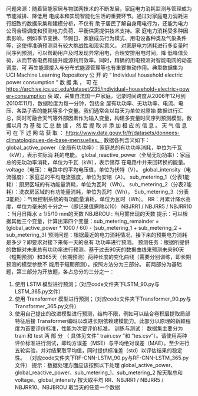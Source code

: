 问题来源：随着智能家居与物联网技术的不断发展，家庭电力消耗监测与管理成为节能减排、降低用 电成本和实现智能化生活的重要环节。通过对家庭电力消耗进行细致的数据采集和建模分析，不仅有 助于居民了解自身用电行为，还能为电力公司合理调度和预测电力负荷、平衡供需提供技术支持。家 庭电力消耗受多种因素影响，例如季节变换、节假日、家庭成员行为模式、用电设备种类及气象条件 等，这使得准确预测具有较大挑战性和现实意义。
对家庭电力消耗进行多变量时间序列预测，可以帮助用户及时发现异常用电，合理安排用电时间，降 低峰值负荷，从而节省电费和提升能源利用效率。同时，精确的用电预测对智能电网的动态调度、可 再生能源接入与分布式能源管理等也有重要推动作用。典型数据集为UCI Machine Learning  Repository 公 开 的 “ Individual household electric power consumption ” 数 据 集 ， 可 在 https://archive.ics.uci.edu/dataset/235/individual+household+electric+power+consumption 获 取，采集自法国一户家庭，记录时间跨度从2006年12月到2010年11月，数据粒度为每一分钟，包括全 屋有功功率、无功功率、电流、电压、各路子表的能耗等多个变量。我们通常会以每天为单位对原始 数据进行汇总，同时可融合天气等外部因素作为输入变量，构建多变量时间序列预测模型。数据以月 为 基 础 汇 总 数 据 ， 然 后 提 取 并 添 加 相 应 的 信 息 。 天 气 信 息 可 在 下 述 网 站 获 取 ： https://www.data.gouv.fr/fr/datasets/donnees-climatologiques-de-base-mensuelles。
数据各列含义如下： global_active_power（全局有功功率）：家庭总的有功功率消耗，单位为千瓦（kW），表示实际消 耗的电能。
global_reactive_power（全局无功功率）：家庭总的无功功率消耗，单位为千瓦（kW），表示储存 在电路中并来回转换的能量。 
voltage（电压）：电路中的平均电压值，单位为伏特（V）。 
global_intensity（电流强度）：家庭总的平均电流强度，单位为安培（A）。 
sub_metering_1（分表1能耗）：厨房区域的有功能量消耗，单位为瓦时（Wh）。 
sub_metering_2（分表2能耗）：洗衣房区域的有功能量消耗，单位为瓦时（Wh）。 
Sub_metering_3（分表3能耗）：气候控制系统的有功能量消耗，单位为瓦时（Wh）。 
RR：月累计降水高度，单位为毫米的十分之一（即记录值需除以10） 
NBJRR1 / NBJRR5 / NBJRR10 ：当月日降水 ≥ 1/5/10 mm的天数 
NBJBROU : 当月雾出现的天数 
提示：可以根据其他三个变量，计算出第四个变量：sub_metering_remainder =  (global_active_power * 1000 / 60) - (sub_metering_1 + sub_metering_2 + sub_metering_3) 
预测问题：根据最近的电力消耗情况，接下来的预期电力消耗是多少？即要求对接下来每一天的总有 功功率进行预测。 
预测任务：根据所提供的数据对未来总有功功率进行预测。基于过去90天的数据曲线来预测未来90天 （短期预测）和365天（长期预测）两种长度的变化曲线（需要分别训练，即长期预测的模型参数不 能用于短期预测）。按照方法分为三部分。 前两部分为基础题，第三部分为开放题，各占总分的三分之一： 
1. 使用 LSTM 模型进行预测；（对应code文件夹下LSTM_90.py与LSTM_365.py文件）
2. 使用 Transformer 模型进行预测；（对应code文件夹下Transformer_90.py与Transformer_365.py文件）
3. 使用自己提出的改进模型进行预测，结构不限，例如可以结合卷积层提取局部特征后接 Transformer编码以改进长期依赖建模能力。此部分以原理的新颖程度为首要评价标准，性能为次要评价标准。
训练与测试： 数据集主要分为 train 和 test 两 部 分 （ 具体见文件“ train.csv ”和 “tes.csv”）。请使用两种评价标准进行测试，即均方误差（MSE）与平均绝对误差（MAE）。至少进行 五轮实验，并对结果取平均值，同时提供标准差（std）以评估结果的稳定性。 （对应code文件夹下RF-CNN-LSTM_90.py与RF-CNN-LSTM_365.py文件）
提示：数据处理方面应该按照以下处理 global_active_power、global_reactive_power、sub_metering_1、sub_metering_2 按天取总和 voltage、global_intensity 按天取平均 RR、NBJRR1 / NBJRR5 / NBJRR10、NBJBROU 取当天的任意一个数据
